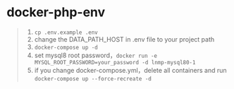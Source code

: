 # docker-php-env
> 1. `cp .env.example .env`
> 2. change the DATA_PATH_HOST in .env file to your project path
> 2. `docker-compose up -d`
> 3. set mysql8 root password，`docker run -e MYSQL_ROOT_PASSWORD=your_password -d lnmp-mysql80-1`
> 4. if you change docker-compose.yml，delete all containers and run `docker-compose up --force-recreate -d`